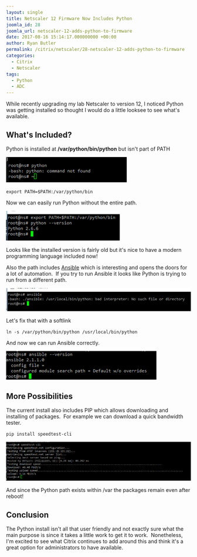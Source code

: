 ```yaml
---
layout: single
title: Netscaler 12 Firmware Now Includes Python
joomla_id: 28
joomla_url: netscaler-12-adds-python-to-firmware
date: 2017-08-16 15:14:17.000000000 +00:00
author: Ryan Butler
permalink: /citrix/netscaler/28-netscaler-12-adds-python-to-firmware
categories:
  - Citrix
  - Netscaler
tags:
  - Python
  - ADC
---
```

While recently upgrading my lab Netscaler to version 12, I noticed Python was getting installed so thought I would do a little looksee to see what's available.

## What's Included?

Python is installed at **/var/python/bin/python** but isn't part of PATH

![path](/assets/images/content/python/path.png)

```
export PATH=$PATH:/var/python/bin
```

Now we can easily run Python without the entire path.

![python ver](/assets/images/content/python/python-ver.png)

Looks like the installed version is fairly old but it's nice to have a modern programming language included now!

Also the path includes [Ansible](https://www.ansible.com/) which is interesting and opens the doors for a lot of automation.  If you try to run Ansible it looks like Python is trying to run from a different path.

![ansible error](/assets/images/content/python/ansible-error.png)

Let's fix that with a softlink

```
ln -s /var/python/bin/python /usr/local/bin/python
```

And now we can run Ansible correctly.

![ansible ver](/assets/images/content/python/ansible-ver.png)

## More Possibilities

The current install also includes PIP which allows downloading and installing of packages.  For example we can download a quick bandwidth tester.

```
pip install speedtest-cli
```

![test](/assets/images/content/python/test.png)

And since the Python path exists within /var the packages remain even after reboot!  

## Conclusion

The Python install isn't all that user friendly and not exactly sure what the main purpose is since it takes a little work to get it to work.  Nonetheless, I'm excited to see what Citrix continues to add around this and think it's a great option for administrators to have available.
